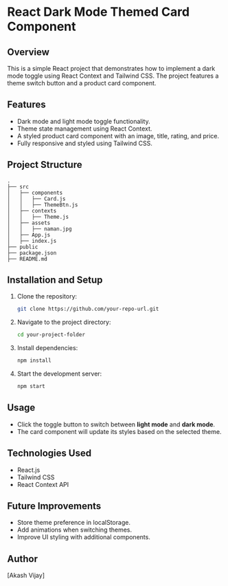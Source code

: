 # React Dark Mode Themed Card Component

## Overview

This is a simple React project that demonstrates how to implement a dark mode toggle using React Context and Tailwind CSS. The project features a theme switch button and a product card component.

## Features

- Dark mode and light mode toggle functionality.
- Theme state management using React Context.
- A styled product card component with an image, title, rating, and price.
- Fully responsive and styled using Tailwind CSS.

## Project Structure

```
.
├── src
│   ├── components
│   │   ├── Card.js
│   │   ├── ThemeBtn.js
│   ├── contexts
│   │   ├── Theme.js
│   ├── assets
│   │   ├── naman.jpg
│   ├── App.js
│   ├── index.js
├── public
├── package.json
├── README.md
```

## Installation and Setup

1. Clone the repository:
   ```sh
   git clone https://github.com/your-repo-url.git
   ```
2. Navigate to the project directory:
   ```sh
   cd your-project-folder
   ```
3. Install dependencies:
   ```sh
   npm install
   ```
4. Start the development server:
   ```sh
   npm start
   ```

## Usage

- Click the toggle button to switch between **light mode** and **dark mode**.
- The card component will update its styles based on the selected theme.

## Technologies Used

- React.js
- Tailwind CSS
- React Context API

## Future Improvements

- Store theme preference in localStorage.
- Add animations when switching themes.
- Improve UI styling with additional components.

## Author

[Akash Vijay]

